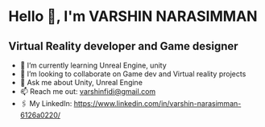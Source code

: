 #     Hello 👋, I'm VARSHIN NARASIMMAN

##  Virtual Reality developer and Game designer 

- 🌱 I’m currently learning Unreal Engine, unity
- 👯 I’m looking to collaborate on Game dev and Virtual reality projects 
- 💬 Ask me about Unity, Unreal Engine 
- 📫 Reach me out: varshinfidi@gmail.com
- 🖇️ My LinkedIn: https://www.linkedin.com/in/varshin-narasimman-6126a0220/

